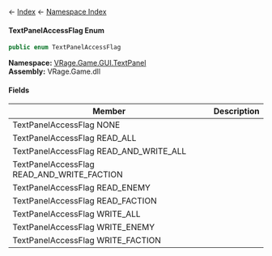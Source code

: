 ← [Index](Api-Index) ← [Namespace Index](Namespace-Index)

#### TextPanelAccessFlag Enum

```csharp
public enum TextPanelAccessFlag
```

**Namespace:** [VRage.Game.GUI.TextPanel](VRage.Game.GUI.TextPanel)  
**Assembly:** VRage.Game.dll

#### Fields

|Member|Description|
|---|---|
|TextPanelAccessFlag NONE||
|TextPanelAccessFlag READ_ALL||
|TextPanelAccessFlag READ_AND_WRITE_ALL||
|TextPanelAccessFlag READ_AND_WRITE_FACTION||
|TextPanelAccessFlag READ_ENEMY||
|TextPanelAccessFlag READ_FACTION||
|TextPanelAccessFlag WRITE_ALL||
|TextPanelAccessFlag WRITE_ENEMY||
|TextPanelAccessFlag WRITE_FACTION||

